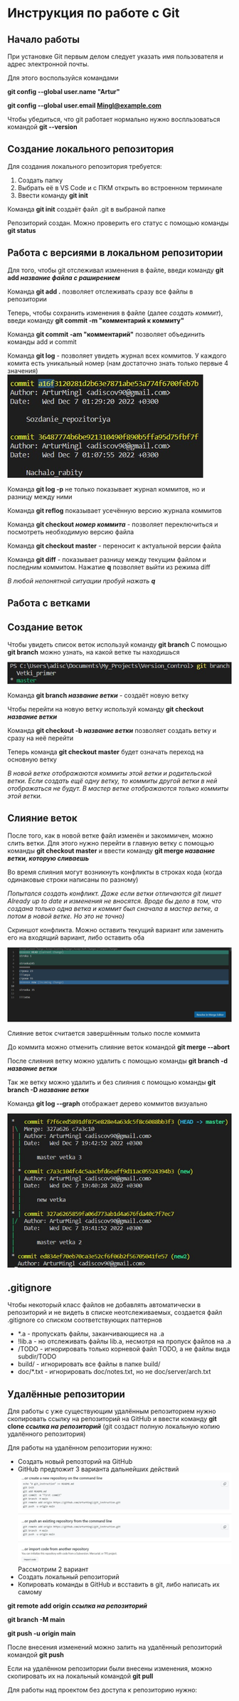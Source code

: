 # **Инструкция по работе с Git** #

## **Начало работы** ##

При установке Git первым делом следует указать имя пользователя и адрес электронной почты.

Для этого воспользуйся командами

**git config --global user.name "Artur"**

**git config --global user.email Mingl@example.com**

Чтобы убедиться, что git работает нормально нужно воспльзоваться командой **git --version** 

## **Создание локального репозитория** ##

Для создания локального репозитория требуется:

1. Создать папку
2. Выбрать её в VS Code и с ПКМ открыть во встроенном терминале
3. Ввести команду **git init**

Команда **git init** создаёт файл .git в выбраной папке

Репозиторий создан. Можно проверить его статус с помощью команды **git status**

## **Работа с версиями в локальном репозитории** ##

Для того, чтобы git отслеживал изменения в файле, введи команду **git add _название файла с раширением_**

Команда **git add .** позволяет отслеживать сразу все файлы в репозитории

Теперь, чтобы сохранить изменения в файле (далее *создать коммит*), введи команду **git commit -m "комментарий к коммиту"**

Команда **git commit -am "комментарий"** позволяет объединить команды add и commit

Команда **git log** - позволяет увидеть журнал всех коммитов. У каждого комита есть уникальный номер (нам достаточно знать только первые 4 значения)
![скрин терминала git log](gitlog.jpg)

Команда **git log -p** не только показывает журнал коммитов, но и разницу между ними

Команда **git reflog** показывает усечённую версию журнала коммитов

Команда **git checkout _номер коммита_** - позволяет переключиться и посмотреть необходимую версию файла

Команда **git checkout master** - переносит к актуальной версии файла

Команда **git diff** - показывает разницу между текущим файлом и последним коммитом. Нажатие **q** позволяет выйти из режима diff 

_В любой непонятной ситуации пробуй нажать **q**_

## **Работа с ветками** ##

## Создание веток

Чтобы увидеть список веток используй команду **git branch**
С помощью **git branch** можно узнать, на какой ветке ты находишься

![скрин терминала git branch](vetki.jpg)

Команда **git branch _название ветки_** - создаёт новую ветку

Чтобы перейти на новую ветку используй команду **git checkout _название ветки_**

Команда **git checkout -b _название ветки_** позволяет создать ветку и сразу на неё перейти

Теперь команда **git checkout master** будет означать переход на основную ветку

*В новой ветке отображаются коммиты этой ветки и родительской ветки. Если создать ещё одну ветку, то коммиты другой ветки в ней отображаться не будут. В мастер ветке отображаются только коммиты этой ветки.*

## Слияние веток

После того, как в новой ветке файл изменён и закоммичен, можно слить ветки. Для этого нужно перейти в главную ветку с помощью команды **git checkout master** и ввести команду **git merge _название ветки, которую сливаешь_**

Во время слияния могут возникнуть конфликты в строках кода (когда одинаковые строки написаны по разному)

*Попытался создать конфликт. Даже если ветки отличаются git пишет Already up to date и изменения не вносятся. Вроде бы дело в том, что создана только одна ветка и коммит был сначала в мастер ветке, а потом в новой ветке. Но это не точно)*

Скриншот конфликта. Можно оставить текущий вариант или заменить его на входящий вариант, либо оставить оба

![скриншот конфликта](conflikt.jpg)

Слияние веток считается завершённым только после коммита

До коммита можно отменить слияние веток командой **git merge --abort**

После слияния ветку можно удалить с помощью команды **git branch -d _название ветки_**

Так же ветку можно удалить и без слияния с помощью команды **git branch -D _название ветки_**

Команда **git log --graph** отображает дерево коммитов визуально

![скриншот git log --graph](git_log_graph.jpg)

## **.gitignore** ##

Чтобы некоторый класс файлов не добавлять автоматически в репозиторий и не видеть в списке неотслеживаемых, создается файл .gitignore со списком соответствующих паттернов

* *.a - пропускать файлы, заканчивающиеся на .a
* !lib.a - но отслеживать файлы lib.a, несмотря на пропуск файлов на .a
* /TODO - игнорировать только корневой файл TODO, а не файлы вида subdir/TODO
* build/ - игнорировать все файлы в папке build/
* doc/*.txt - игнорировать doc/notes.txt, но не doc/server/arch.txt

## **Удалённые репозитории** ##

Для работы с уже существующим удалённым репозиторием нужно скопировать ссылку на репозиторий на GitHub и ввести команду **git clone _ссылка на репозиторий_** (git создаст полную локальную копию удалённого репозитория)

Для работы на удалённом репозитории нужно:
* Создать новый репозторий на GitHub
* GitHub предложит 3 варианта дальнейших действий
![скриншот GitHub](GitHub_new_repo.jpg)
Рассмотрим 2 вариант
* Создать локальный репозиторий
* Копировать команды в GitHub и всставить в git, либо написать их самому

**git remote add origin _ссылка на репозиторий_**

**git branch -M main**

**git push -u origin main**

После внесения изменений можно залить на удалённый репозиторий командой **git push**

Если на удалённом репозитории были внесены изменения, можно скопировать их на локальный командой **git pull**

Для работы над проектом без доступа к репозиторию нужно:



